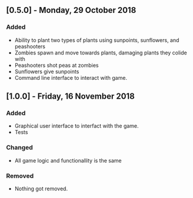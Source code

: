 ## [0.5.0] - Monday, 29 October 2018
### Added
- Ability to plant two types of plants using sunpoints, sunflowers, and peashooters
- Zombies spawn and move towards plants, damaging plants they colide with
- Peashooters shot peas at zombies
- Sunflowers give sunpoints
- Command line interface to interact with game.
 
## [1.0.0] - Friday, 16 November 2018
### Added
- Graphical user interface to interfact with the game.
- Tests

### Changed
- All game logic and functionallity is the same

### Removed
- Nothing got removed.
